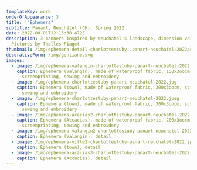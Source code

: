 ```yaml
---
templateKey: work
orderOfAppearance: 3
title: '"Ephemera"'
subtitle: Panart, Neuchâtel (CH), Spring 2022
date: 2022-08-01T12:15:38.472Z
description: 3 banners inspired by Neuchatel's landscape, dimension variable,
  Pictures by Thalles Piaget
thumbnail: /img/ephemera-detail-charlottestuby-.panart-neuchatel-2022psd.jpg
decorativeForm: /img/gentiane.svg
images:
  - image: /img/ephemera-valangin-charlottestuby-panart-neuchatel-2022.jpg
    caption: Ephemera (Valangin), made of waterproof fabric, 150x3oocm,
      screenprinting, sewing and embroidery
  - image: /img/ephemera-charlottestuby-panart-neuchatel-2022.jpg
    caption: Ephemera (town), made of waterproof fabric, 300x3oocm, screenprinting,
      sewing and embroidery
  - image: /img/ephemera-charlottestuby-panart-neuchatel-2022.jpeg
    caption: Ephemera (town), made of waterproof fabric, 300x3oocm, screenprinting,
      sewing and embroidery
  - image: /img/ephemera-acacias2-charlottestuby-panart-neuchatel-2022.jpg
    caption: Ephemera (Accacias), made of waterproof fabric, 200x3oocm,
      screenprinting, sewing and embroidery
  - image: /img/ephemera-valangin2-charlottestuby-panart-neuchatel-2022.jpg
    caption: Ephemera (Valangin), detail
  - image: /img/ephemera-ville2-charlottestuby-panart-neuchatel-2022.jpg
    caption: Ephemera (town), detail
  - image: /img/ephemera-acacias3-charlottestuby-panart-neuchatel-2022.jpg
    caption: Ephemera (Accacias), detail
---
```


